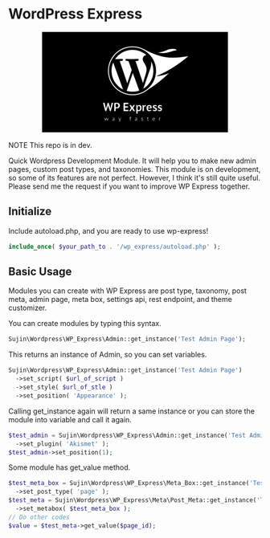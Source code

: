 # WordPress Express
<p align="center">
  <img src="logo.png">
</p>

NOTE This repo is in dev.

Quick Wordpress Development Module. It will help you to make new admin pages, custom post types, and taxonomies. This module is on development, so some of its features are not perfect. However, I think it's still quite useful. Please send me the request if you want to improve WP Express together.

## Initialize
Include autoload.php, and you are ready to use wp-express!

```php
include_once( $your_path_to . '/wp_express/autoload.php' );
```
## Basic Usage
Modules you can create with WP Express are post type, taxonomy, post meta, admin page, meta box, settings api, rest endpoint, and theme customizer.

You can create modules by typing this syntax.
```php
Sujin\Wordpress\WP_Express\Admin::get_instance('Test Admin Page');
```

This returns an instance of Admin, so you can set variables.
```php
Sujin\Wordpress\WP_Express\Admin::get_instance('Test Admin Page')
  ->set_script( $url_of_script )
  ->set_style( $url_of_stle )
  ->set_position( 'Appearance' );
```

Calling get_instance again will return a same instance or you can store the module into variable and call it again.
```php
$test_admin = Sujin\Wordpress\WP_Express\Admin::get_instance('Test Admin Page')
  ->set_plugin( 'Akismet' );
$test_admin->set_position(1);
```

Some module has get_value method.
```php
$test_meta_box = Sujin\Wordpress\WP_Express\Meta_Box::get_instance('Test Meta Box')
  ->set_post_type( 'page' );
$test_meta = Sujin\Wordpress\WP_Express\Meta\Post_Meta::get_instance('Test Meta')
  ->set_metabox( $test_meta_box );
// Do other codes
$value = $test_meta->get_value($page_id);
```
